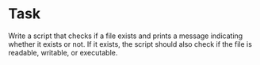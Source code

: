 # Task

Write a script that checks if a file exists and
prints a message indicating whether it exists or not. If it exists, the
script should also check if the file is readable, writable, or executable.
